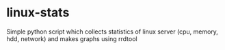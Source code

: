 # linux-stats
Simple python script which collects statistics of linux server (cpu, memory, hdd, network) and makes graphs using rrdtool
